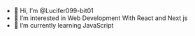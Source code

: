 - 👋 Hi, I’m @Lucifer099-bit01
- 👀 I’m interested in Web Development With React and Next js
- 🌱 I’m currently learning JavaScript
<!---
Lucifer099-bit01/Lucifer099-bit01 is a ✨ special ✨ repository because its `README.md` (this file) appears on your GitHub profile.
You can click the Preview link to take a look at your changes.
--->
